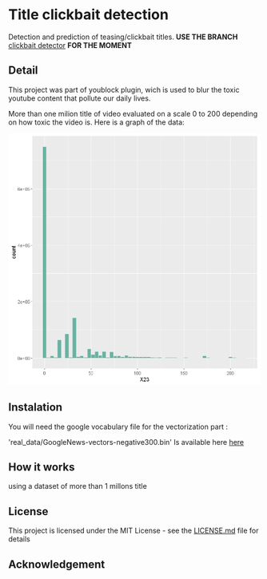# Title clickbait detection

Detection and prediction of teasing/clickbait titles.
**USE THE BRANCH** [clickbait detector](https://github.com/BasileBron/Title-clickbait-detection/tree/clickbait_detector) **FOR THE MOMENT**

## Detail

This project was part of youblock plugin, wich is used to blur the toxic youtube content that pollute our daily lives.

More than one milion title of video evaluated on a scale 0 to 200 depending on how toxic the video is.
Here is a graph of the data:

![clickbait title dataset](img/README-a5c62a3e.png)

## Instalation

You will need the google vocabulary file for the vectorization part :

'real_data/GoogleNews-vectors-negative300.bin' Is available here [here](https://github.com/mmihaltz/word2vec-GoogleNews-vectors)

## How it works

using a dataset of more than 1 millons title

## License

This project is licensed under the MIT License - see the [LICENSE.md](LICENSE.md) file for details

## Acknowledgement

